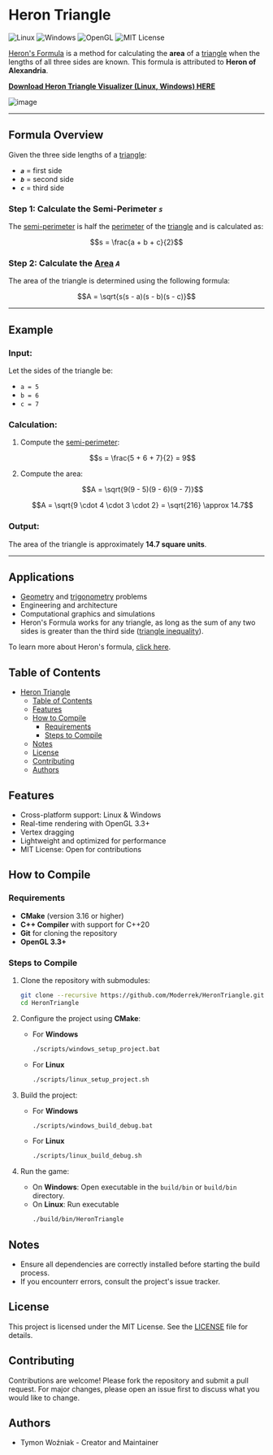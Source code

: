 # Heron Triangle

![Linux](https://img.shields.io/badge/Platform-Linux-blue?logo=linux)
![Windows](https://img.shields.io/badge/Platform-Windows-blue?logo=windows)
![OpenGL](https://img.shields.io/badge/Graphics-OpenGL-green?logo=opengl)
![MIT License](https://img.shields.io/badge/License-MIT-yellow?logo=opensourceinitiative)

[Heron's Formula](https://en.wikipedia.org/wiki/Heron%27s_formula) is a method for calculating the **area** of a [triangle](https://en.wikipedia.org/wiki/Triangle) when the lengths of all three sides are known. This formula is attributed to **Heron of Alexandria**.

[**Download Heron Triangle Visualizer (Linux, Windows) HERE**](https://github.com/Moderrek/HeronTriangle/releases)

![image](https://github.com/user-attachments/assets/98017984-4fcb-499d-aae1-badc98fa7711)

---

## Formula Overview

Given the three side lengths of a [triangle](https://en.wikipedia.org/wiki/Triangle):

- ***`a`*** = first side
- ***`b`*** = second side
- ***`c`*** = third side

### Step 1: Calculate the Semi-Perimeter ***`s`***

The [semi-perimeter](https://en.wikipedia.org/wiki/Semiperimeter) is half the [perimeter](https://en.wikipedia.org/wiki/Perimeter) of the [triangle](https://en.wikipedia.org/wiki/Triangle) and is calculated as:

```math
s = \frac{a + b + c}{2}
```

### Step 2: Calculate the [Area](https://en.wikipedia.org/wiki/Area) ***`A`***

The area of the triangle is determined using the following formula:

```math
A = \sqrt{s(s - a)(s - b)(s - c)}
```

---

## Example

### Input:
Let the sides of the triangle be:

- `a = 5`
- `b = 6`
- `c = 7`

### Calculation:
1. Compute the [semi-perimeter](https://en.wikipedia.org/wiki/Semiperimeter):
   ```math
   s = \frac{5 + 6 + 7}{2} = 9
   ```

2. Compute the area:
   ```math
   A = \sqrt{9(9 - 5)(9 - 6)(9 - 7)}
   ```
   ```math
   A = \sqrt{9 \cdot 4 \cdot 3 \cdot 2} = \sqrt{216} \approx 14.7
   ```

### Output:
The area of the triangle is approximately **14.7 square units**.

---

## Applications

- [Geometry](https://en.wikipedia.org/wiki/Geometry) and [trigonometry](https://en.wikipedia.org/wiki/Trigonometry) problems
- Engineering and architecture
- Computational graphics and simulations
- Heron's Formula works for any triangle, as long as the sum of any two sides is greater than the third side ([triangle inequality](https://en.wikipedia.org/wiki/Triangle_inequality)).

To learn more about Heron's formula, [click here](https://en.wikipedia.org/wiki/Heron%27s_formula).

## Table of Contents
- [Heron Triangle](#heron-triangle)
  - [Table of Contents](#table-of-contents)
  - [Features](#features)
  - [How to Compile](#how-to-compile)
    - [Requirements](#requirements)
    - [Steps to Compile](#steps-to-compile)
  - [Notes](#notes)
  - [License](#license)
  - [Contributing](#contributing)
  - [Authors](#authors)

## Features
* Cross-platform support: Linux & Windows
* Real-time rendering with OpenGL 3.3+
* Vertex dragging
* Lightweight and optimized for performance
* MIT License: Open for contributions

## How to Compile

### Requirements
- **CMake** (version 3.16 or higher)
- **C++ Compiler** with support for C++20
- **Git** for cloning the repository
- **OpenGL 3.3+**

### Steps to Compile

1. Clone the repository with submodules:
   ```bash
   git clone --recursive https://github.com/Moderrek/HeronTriangle.git
   cd HeronTriangle
   ```

3. Configure the project using **CMake**:  
   * For **Windows**
     ```bash
     ./scripts/windows_setup_project.bat
     ```
   * For **Linux**
     ```bash
     ./scripts/linux_setup_project.sh
     ```

4. Build the project:  
   * For **Windows**
     ```bash
     ./scripts/windows_build_debug.bat
     ```
   *  For **Linux**
      ```bash
      ./scripts/linux_build_debug.sh
      ```

5. Run the game:
   * On **Windows**: Open executable in the `build/bin` or `build/bin` directory.
   * On **Linux**: Run executable 
     ```bash
     ./build/bin/HeronTriangle
     ```

## Notes
* Ensure all dependencies are correctly installed before starting the build process.
* If you encounterr errors, consult the project's issue tracker.

## License
This project is licensed under the MIT License. See the [LICENSE](LICENSE) file for details.

## Contributing
Contributions are welcome! Please fork the repository and submit a pull request. For major changes, please open an issue first to discuss what you would like to change.


## Authors
- Tymon Woźniak - Creator and Maintainer
